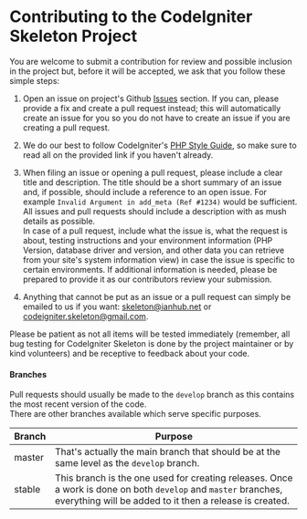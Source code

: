 Contributing to the CodeIgniter Skeleton Project
===============
You are welcome to submit a contribution for review and possible inclusion in the project but, before it will be accepted, we ask that you follow these simple steps:

1. Open an issue on project's Github [Issues](https://github.com/bkader/skeleton/issues) section. If you can, please provide a fix and create a pull request instead; this will automatically create an issue for you so you do not have to create an issue if you are creating a pull request.

2. We do our best to follow CodeIgniter's [PHP Style Guide](https://www.codeigniter.com/user_guide/general/styleguide.html), so make sure to read all on the provided link if you haven't already.

3. When filing an issue or opening a pull request, please include a clear title and description. The title should be a short summary of an issue and, if possible, should include a reference to an open issue. For example `Invalid Argument in add_meta (Ref #1234)` would be sufficient. All issues and pull requests should include a description with as mush details as possible.  
In case of a pull request, include what the issue is, what the request is about, testing instructions and your environment information (PHP Version, database driver and version, and other data you can retrieve from your site's system information view) in case the issue is specific to certain environments. If additional information is needed, please be prepared to provide it as our contributors review your submission.

4. Anything that cannot be put as an issue or a pull request can simply be emailed to us if you want: <skeleton@ianhub.net> or <codeigniter.skeleton@gmail.com>.

Please be patient as not all items will be tested immediately (remember, all bug testing for CodeIgniter Skeleton is done by the project maintainer or by kind volunteers) and be receptive to feedback about your code.

#### Branches
Pull requests should usually be made to the `develop` branch as this contains the most recent version of the code.  
There are other branches available which serve specific purposes.

| Branch | Purpose |
| ------ | ------- |
| master | That's actually the main branch that should be at the same level as the `develop` branch. |
| stable | This branch is the one used for creating releases. Once a work is done on both `develop` and `master` branches, everything will be added to it then a release is created. |
